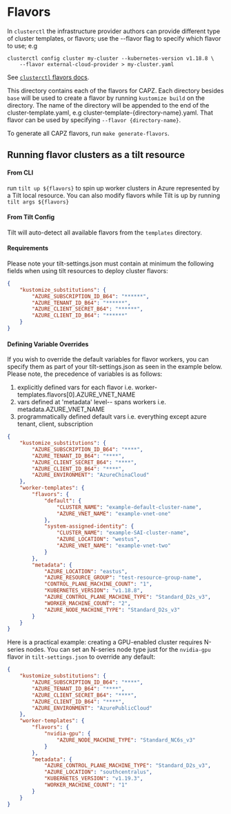 # Flavors

In `clusterctl` the infrastructure provider authors can provide different type of cluster templates,
or flavors; use the --flavor flag to specify which flavor to use; e.g
```shell
clusterctl config cluster my-cluster --kubernetes-version v1.18.8 \
    --flavor external-cloud-provider > my-cluster.yaml
```
See [`clusterctl` flavors docs](https://cluster-api.sigs.k8s.io/clusterctl/commands/config-cluster.html#flavors).

This directory contains each of the flavors for CAPZ. Each directory besides `base` will be used to
create a flavor by running `kustomize build` on the directory. The name of the directory will be
appended to the end of the cluster-template.yaml, e.g cluster-template-{directory-name}.yaml. That
flavor can be used by specifying `--flavor {directory-name}`.

To generate all CAPZ flavors, run `make generate-flavors`.


## Running flavor clusters as a tilt resource

#### From CLI
run ```tilt up ${flavors}``` to spin up worker clusters in Azure represented by a Tilt local resource.  You can also modify flavors while Tilt is up by running ```tilt args ${flavors}```

#### From Tilt Config
Tilt will auto-detect all available flavors from the `templates` directory.

#### Requirements
Please note your tilt-settings.json must contain at minimum the following fields when using tilt resources to deploy cluster flavors:
```json
{
    "kustomize_substitutions": {
        "AZURE_SUBSCRIPTION_ID_B64": "******",
        "AZURE_TENANT_ID_B64": "******",
        "AZURE_CLIENT_SECRET_B64": "******",
        "AZURE_CLIENT_ID_B64": "******"
    }
}
```

#### Defining Variable Overrides
If you wish to override the default variables for flavor workers, you can specify them as part of your tilt-settings.json as seen in the example below.  Please note, the precedence of variables is as follows:

1. explicitly defined vars for each flavor i.e. worker-templates.flavors[0].AZURE_VNET_NAME
2. vars defined at 'metadata' level-- spans workers i.e. metadata.AZURE_VNET_NAME
3. programmatically defined default vars i.e. everything except azure tenant, client, subscription


```json
{
    "kustomize_substitutions": {
        "AZURE_SUBSCRIPTION_ID_B64": "****",
        "AZURE_TENANT_ID_B64": "****",
        "AZURE_CLIENT_SECRET_B64": "****",
        "AZURE_CLIENT_ID_B64": "****",
        "AZURE_ENVIRONMENT": "AzureChinaCloud"
    },
    "worker-templates": {
        "flavors": {
            "default": {
                "CLUSTER_NAME": "example-default-cluster-name",
                "AZURE_VNET_NAME": "example-vnet-one"
            },
            "system-assigned-identity": {
                "CLUSTER_NAME": "example-SAI-cluster-name",
                "AZURE_LOCATION": "westus",
                "AZURE_VNET_NAME": "example-vnet-two"
            }
        },
        "metadata": {
            "AZURE_LOCATION": "eastus",
            "AZURE_RESOURCE_GROUP": "test-resource-group-name",
            "CONTROL_PLANE_MACHINE_COUNT": "1",
            "KUBERNETES_VERSION": "v1.18.8",
            "AZURE_CONTROL_PLANE_MACHINE_TYPE": "Standard_D2s_v3",
            "WORKER_MACHINE_COUNT": "2",
            "AZURE_NODE_MACHINE_TYPE": "Standard_D2s_v3"
        }
    }
}
```

Here is a practical example: creating a GPU-enabled cluster requires N-series nodes. You can set an
N-series node type just for the `nvidia-gpu` flavor in `tilt-settings.json` to override any default:

```json
{
    "kustomize_substitutions": {
        "AZURE_SUBSCRIPTION_ID_B64": "****",
        "AZURE_TENANT_ID_B64": "****",
        "AZURE_CLIENT_SECRET_B64": "****",
        "AZURE_CLIENT_ID_B64": "****",
        "AZURE_ENVIRONMENT": "AzurePublicCloud"
    },
    "worker-templates": {
        "flavors": {
            "nvidia-gpu": {
                "AZURE_NODE_MACHINE_TYPE": "Standard_NC6s_v3"
            }
        },
        "metadata": {
            "AZURE_CONTROL_PLANE_MACHINE_TYPE": "Standard_D2s_v3",
            "AZURE_LOCATION": "southcentralus",
            "KUBERNETES_VERSION": "v1.19.3",
            "WORKER_MACHINE_COUNT": "1"
        }
    }
}
```
